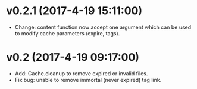 
v0.2.1 (2017-4-19 15:11:00)
===========================

* Change: content function now accept one argument which can be used to modify cache parameters (expire, tags).


v0.2 (2017-4-19 09:17:00)
=========================

* Add: Cache.cleanup to remove expired or invalid files.
* Fix bug: unable to remove immortal (never expired) tag link.
